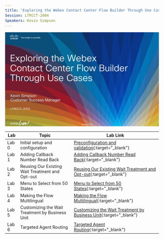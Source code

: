 ```yaml
---
title: 'Exploring the Webex Contact Center Flow Builder Through Use Cases'
Session: LTRCCT-2004
Speakers: Kevin Simpson
---
```




<img src="images/Title.jpg"/>

|Lab|Topic|Lab Link|
|---|---|---|
|Lab 0|Initial setup and configuration|[Preconfiguration and validation](Lab_0.md){:target="_blank"}|
|Lab 1|Adding Callback Number Read Back|[Adding Callback Number Read Back](Lab_1.md){:target="_blank"}|
|Lab 2|Reusing Our Existing Wait Treatment and Opt-out|[Reusing Our Existing Wait Treatment and Opt-out](Lab_2.md){:target="\_blank"}|
|Lab 3|Menu to Select from 50 States|[Menu to Select from 50 States](Lab_3.md){:target="_blank"}|
|Lab 4|Making the Flow Multilingual|[Making the Flow Multilingual](Lab_4.md){:target="_blank"}|
|Lab 5|Customizing the Wait Treatment by Business Unit|[Customizing the Wait Treatment by Business Unit](Lab_5){:target="_blank"}
|Lab 6|Targeted Agent Routing|[Targeted Agent Routing](Lab_6){:target="_blank"}|